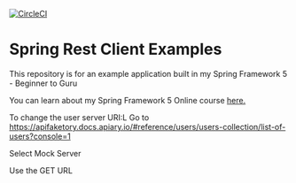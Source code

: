 [![CircleCI](https://circleci.com/gh/springframeworkguru/spring-rest-client-examples.svg?style=svg)](https://circleci.com/gh/springframeworkguru/spring-rest-client-examples)
# Spring Rest Client Examples

This repository is for an example application built in my Spring Framework 5 - Beginner to Guru

You can learn about my Spring Framework 5 Online course [here.](http://courses.springframework.guru/p/spring-framework-5-begginer-to-guru/?product_id=363173)


To change the user server URI:L
Go to https://apifaketory.docs.apiary.io/#reference/users/users-collection/list-of-users?console=1

Select Mock Server

Use the GET URL